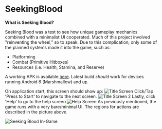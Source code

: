 
# SeekingBlood

**What is Seeking Blood?**

Seeking Blood was a test to see how unique gameplay mechanics combined with a minimalist UI cooperated. Much of this project involved "reinventing the wheel," so to speak. Due to this complication, only some of the planned systems made it into the game, such as:
  * Platforming
  * Combat (Primitive Hitboxes)
  * Resources (i.e. Health, Stamina, and Reserve)
  
A working APK is available [here](https://drive.google.com/open?id=17J71JUuEssBLEtfo5DboM8B3n2f77eJG). Latest build *should* work for devices running Android 6 (Marshmallow) and up.

On application start, this screen should show up:
![Title Screen](https://lh3.googleusercontent.com/W3xp_JgtiyQPTrPlUy9hmNneXw2NuWCUN9sdzicNEcRiijdg5fB4iPpufk67ZmkQAJX5wx8nUR0PswYK80BI1jSqhVMrhN2vULcKscPmFBr1trqxde3g7K4hoAYvY8KS3Yu6DhxBWSedQ7It6xH4R8rTa6S_fYtaJxa2wRpk6Ws_qDmksyofH3ACohhOfKXOJCNFmAeHDYBwUbYEfjVnUX3QpNGgkduBuw2AN3M-XdGQyarDMm6jJZQILwT6au-6Qyu_Tz8_bchJgwHN71XFxdWtJP7FNeI9d-P04NTUeibANsBbQ9K-RIj03yE_1Wv9RI_pWdH1tiLXeRM_Rebj8vOZyMpDn0uFc0DhGL70htCTwQ4F0A5QW99yQ75K-PeIlJqH6QeY5VHX22nU_4Bd-OMFVp1MOXEuXIc-2jtRTCwJfMt9P2kqgYbXC4KPMjstpsl6xZj3uWtPUuaU-zX6j7kWVGDBcxnGjIP0BelTGuBi2DqXk8TGAQf4aNmsG59sGsnlGTzYZ-fHWufO4NjQyK8t4oxFHbOao-txcIspxhMXeykluge8vaiHiQi5C8gIDXqrhd9qbBI2wNTEpnsSUSCVQ_YYSrIunqb-Y2HL5RPysq6n10NvSsLaQgzfH2CixX0WHDgIESolRqQzspFGQc7sv2qs8Mc20cXeOIj8txkxWSF--_gb1wxuu0Ge8Wbn0OeloQ4aQM5l-q84vPwOYMOkLF4Wwy-9n1UZP4sRPIuPwFI=w1846-h898-no)
Click/Tap 'Press to Start' to navigate to the next screen.
![Title Screen 2](https://lh3.googleusercontent.com/XgxgsO-PnPuA3YdhKWO0_7mtZpO4xU4jrYK5XfX2tUnRTlMrIfJkQwqSeEdt1lhc2vTzd0LbnmSKOAe8ycz1PKo_Hpws5t_1BkLp-B4_MjHlbi2x3QaySJgxrLSYmkoZeAIzVAhJc3YLRL78xiJ1AWPYMvx7RROIfssSUTIRw-d3Nmgz85tGMD-NNCmP3UObWjAB00BU4K7b72SG9-jyEus8vMbCmuM2ybv2sD3xvCyrfVrR4okkaNZQMw54h_f5lHKVv6CUlQ6NSFk7yGY2xnE_r_71PqozIUpNh32s22QIyMvZ9Lfc-mCk-34sMqlnQ4YYtKKPyYE9jX1h8XVbhomyALTOtOGbLDRfpJKnf9QObYX8CPXU_yM6ayHMVflaqq8ZyLFNsXkWjDbM6PuEy5883fiY4q5kriug_Z3dZ94sQHNkb4WJ_tQbSQ6CLYGsUWR7Pf9SqFCKYWt7hiSyULePmi_TL4-bVNeZeE3wHl8cX9VGcqNtQrhPz-3abGkQykvpf2zkLmdr5386ob_7mjHdP0XNyEZ2jng7iL8WflmjsFzvZnoliLH1Q5IJXvz-EdTIMmCrQJ38xoVQPmLc2jZMUiY3Jq7DfwcHGsQOmDxr-3joHSOsmLWsuE8xsglLYUTkBZIcZlxlgjtuaxbBLUl1ZYT85BJEbpH4lykMGSE-Q8kYY3xAcSY0CTps-8YWnS9QzEGwJp3fFsXrHzFc9q5ikke385BUXY21-uzhbJt6sCc=w1846-h898-no)
Lastly, click 'Help' to go to the help screen
![Help Screen](https://lh3.googleusercontent.com/nGnXTlmRX0deLrJdGIS1cjKeL1jOKhMbp3AjFF1Eyg0VjiKSN3FoPpZc2UdWqRyJokOfCixIA0tYc55rnhfuafWAhHhjLeeOOkJ3bpIReYJnkdP_1JzrUEY7ksxSZ4RWO528zUasl8XLw_yDdzkZMBFmdeW4O9gL8NHQpYE_1MFo3l2GduUR1GmVfdbctpScPANmA-691vMaZ_jWbz9lGoICcUJqMbaPTGB-dkSnUQS3nHVDdCwrM3C5uiQ1QA6Zk-ENaKWrsngI0vjZ2ei5SB-unUxQXCX8cNToZw2T8nO0nR_wK9QVFAVEGA8lVbqh2zNafWmq7JdY3mu2FVHQlKlw8RDHZXWzcbshXUCwpqZe79wdgj61dBwYlDtieeVFdh7ISWpvA7qWrSFxIcqLoZEkg3umaemVm9Z5Bz-axZlNut0mgPc3z6iN_h8WKwh06YgwCsH5MRRVe70QKGvqf74xwyk2M2irFK2NW-XRRMd4WSx3T1vXIZq1v7c8Sf5n5P_2meKY2GBGLrvz8ZgiBVeYf__Xei0sW0ekLzSht3r_IKqnxF17w7TkFc0QFqBq3avhYRK9v6WwifroMPhPTxdc0C9DwmEX0hotyyS7EY4Zg_JsdGpHPubjlZZiNDm1Dfo_ZxEHi1RCgn_5eCzDbaWavqTrdp2b1KCn0jqndZ1VTZbM57yu4aFXIeCQqrXXx8dlTbURh_1Ta7JVVLELGTdWVFVFgBabW8y5Y0IxsJGzR_g=w1846-h898-no)
As previously mentioned, the game runs with a very bare/minimal UI. The regions for actions are described in the picture above.

![Seeking Blood In-Game](https://lh3.googleusercontent.com/qXZXeo2hMZjxP2gsGkqC_nqTWWrjXKqE8Yopa0F5_sKp7Aj2TgC4fbOaRCQ5JSS09hhdUEWQ6H9IvT9Btp_TOaOCOKoaiy1o__rcQxmGl4IUo8p9FtPca5_d3lYlPHGQt0jteOt-FsXQCcJHZGgvRJ8GvrA-fbgBSUD6k2aKwZE-xvTYMQUz-U6QFLQwkPU8hJNk8AM0sruJvE2MtVWLpmHvfn5IsbDY3FcBaO3A-eFd5bEnq7ZMx0f80HmzAlKLey-GrOFZTjP3XJBvd4vWDJe6SQDFgAZydDm8yuHLD71VfRD4xfP0HGRNwZVRey25wCY_yXA0e72LWHp-exTLGlsqxZ0-B16cGjwFVCnA7uGBos53M56Vb6oXI0MZV8GH2-F5HcKyRsp9VB5rRTxejbtvykvr5f-QNqhT0G1sum9bcrBk919zP6j-KoTpFregakES0GPRclxzcWw9NkiI_q3nXJ9s0VhkOf-woTvAmwIqAz2uCTbOdPgxygQ0qtmrOGSLuzFbMlQtFgXvlFwRji4HG5Bs0Q0YrCVgPLkeXPah4THPycJr_UxZJICK2qbkOkDiuFOeJuWZt7YUOu2MqxhZpVet1Bd_iEdvHhxa4umzD_hyGZzL3cqhquSqHCoEuo_NEqLqUS211eN9WY2wYQIW311GhXpNlPQmxy_jfW3JWTLlaI714Lnbb0dFAnnKMx9_gyHSF10lOH7xTG8SQB7VeLwwLw12mI7h6d67uVuRCnY=w1054-h513-no)
